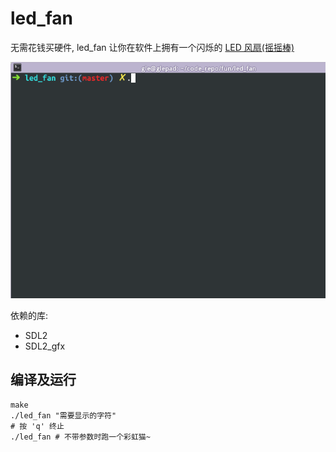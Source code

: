 # led_fan

无需花钱买硬件, led_fan 让你在软件上拥有一个闪烁的 [LED 风扇(摇摇棒)](https://www.google.com/search?q=led+风扇&tbm=isch)

![demo.gif](demo.gif)

依赖的库:
- SDL2
- SDL2_gfx

## 编译及运行

```
make
./led_fan "需要显示的字符"
# 按 'q' 终止
./led_fan # 不带参数时跑一个彩虹猫~
```
